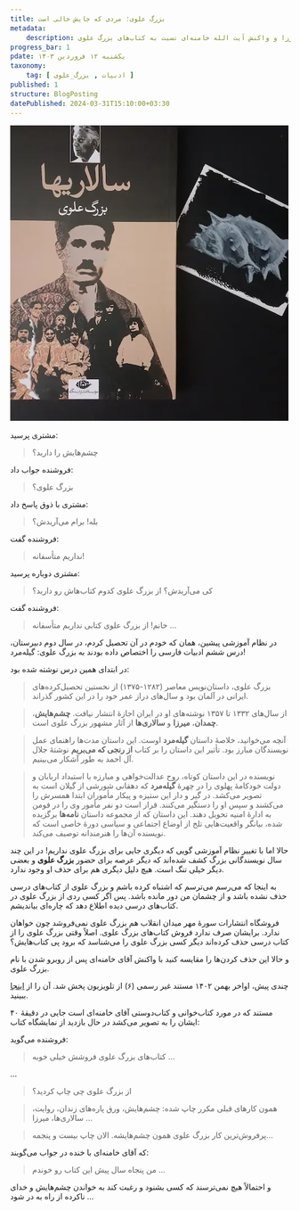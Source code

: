 ```yaml
---
title: بزرگ علوی؛ مردی که جایش خالی است
metadata: 
    description: بزرگ علوی نویسنده کتاب چشم‌هایش سالاری‌ها میرزا و واکنش آیت الله خامنه‌ای نسبت به کتاب‌های بزرگ علوی
progress_bar: 1
pdate: یکشنبه ۱۲ فروردین ۱۴۰۳
taxonomy:
    tag: [ ادبیات , بزرگ_علوی ]
published: 1
structure: BlogPosting
datePublished: 2024-03-31T15:10:00+03:30
---
```

![ تصویر کتاب سالار‌ها بزرگ علوی انتشارات نگاه  ](salariha.webp?classes=center&loading=lazy)
<div class="align-center">
</div>
مشتری پرسید:

> چشم‌هایش را دارید؟

فروشنده جواب داد:

> بزرگ علوی؟

مشتری با ذوق پاسخ داد:

> بله! برام می‌آریدش؟

فروشنده گفت:

> نداریم متأسفانه!

مشتری دوباره پرسید:

> کی می‌آریدش؟ از بزرگ علوی کدوم کتاب‌هاش رو دارید؟

فروشنده گفت:

> خانم! از بزرگ علوی کتابی نداریم متأسفانه ...

در نظام آموزشی پیشین، همان که خودم در آن تحصیل کردم، در سال دوم دبیرستان، درس ششم ادبیات فارسی را اختصاص داده بودند به بزرگ علوی: گیله‌مرد!

در ابتدای همین درس نوشته شده بود:

> بزرگ علوی، داستان‌نویس معاصر (۱۲۸۲-۱۳۷۵) از نخستین تحصیل‌کرده‌های ایرانی در آلمان بود و سال‌های دراز عمر خود را در این کشور گذراند.

> از سال‌های ۱۳۳۲ تا ۱۳۵۷ نوشته‌های او در ایران اجازهٔ انتشار نیافت. **چشم‌هایش**، **چمدان**، **میرزا** و **سالاری‌ها** از آثار مشهور بزرگ علوی است.

>آنچه می‌خوانید، خلاصهٔ داستان **گیله‌مرد** اوست. این داستان مدت‌‌ها راهنمای عمل نویسندگان مبارز بود. تأثیر این داستان را بر کتاب **از رنجی که می‌بریم** نوشتهٔ جلال آل احمد به طور آشکار می‌بینیم.

> نویسنده در این داستان کوتاه، روح عدالت‌خواهی و مبارزه با استبداد اربابان و دولت خودکامهٔ پهلوی را در چهرهٔ **گیله‌مرد** که دهقانی شورشی از گیلان است به تصویر می‌کشد. در گیر و دار این ستیزه و پیکار مأموران ابتدا همسرش را می‌کشند و سپس او را دستگیر می‌کنند. قرار است دو نفر مأمور وی را در فومن به ادارهٔ امنیه تحویل دهند. این داستان که از مجموعه داستان **نامه‌ها** برگزیده شده، بیانگر واقعیت‌هایی تلخ از اوضاع اجتماعی و سیاسی دورهٔ خاصی است که نویسنده آن‌ها را هنرمندانه توصیف می‌کند.

حالا اما با تغییر نظام آموزشی گویی که دیگری جایی برای بزرگ علوی نداریم! در این چند سال نویسندگانی بزرگ کشف شده‌اند که دیگر عرصه برای حضور **بزرگ علوی** و بعضی دیگر خیلی تنگ است. هیچ دلیل دیگری هم برای حذف او وجود ندارد. 

به اینجا که می‌رسم می‌ترسم که اشتباه کرده باشم و بزرگ علوی از کتاب‌های درسی حذف نشده باشد و از چشمان من دور مانده باشد. پس اگر کسی ردی از بزرگ علوی در کتاب‌های درسی دیده اطلاع دهد که چاره‌ای بیاندیشم.

فروشگاه انتشارات سورهٔ مهر میدان انقلاب هم بزرگ علوی نمی‌فروشد چون خواهان ندارد. برایشان صرف ندارد فروش کتاب‌های بزرگ علوی. اصلاً وقتی بزرگ علوی را از کتاب درسی حذف کرده‌اند دیگر کسی بزرگ علوی را می‌شناسد که برود پی کتاب‌هایش؟

و حالا این حذف کردن‌ها را مقایسه کنید با واکنش آقای خامنه‌ای پس از روبرو شدن با نام بزرگ علوی.

چندی پیش، اواخر بهمن ۱۴۰۲ مستند غیر رسمی (۶) از تلویزیون پخش شد. آن را از 
<a href="https://farsi.khamenei.ir/video-content?id=55271"> اینجا </a>
ببینید.

مستند که در مورد کتاب‌خوانی و کتاب‌دوستی آقای خامنه‌ای است جایی در دقیقهٔ ۴۰ ایشان را به تصویر می‌کشد در حال بازدید از نمایشگاه کتاب:

فروشنده می‌گوید:

> کتاب‌های بزرگ علوی فروشش خیلی خوبه ...

...

> از بزرگ علوی چی چاپ کردید؟

<!---->

> همون کارهای قبلی مکرر چاپ شده: چشم‌هایش، ورق پاره‌های زندان، روایت، سالاری‌ها، میرزا ...

> پرفروش‌ترین کار بزرگ علوی همون چشم‌هایشه. الان چاپ بیست و پنجمه... 

که آقای خامنه‌ای با خنده در جواب می‌گویند:

> من پنجاه سال پیش این کتاب رو خوندم ...

و احتمالاً هیچ نمی‌ترسند که کسی بشنود و رغبت کند به خواندن چشم‌هایش و خدای ناکرده از راه به در شود ...